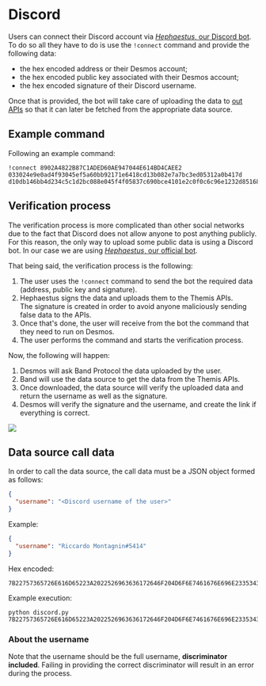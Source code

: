 # Discord
Users can connect their Discord account via [_Hephaestus_, our Discord bot](https://github.com/desmos-labs/hephaestus). To do so all they have to do is use the `!connect` command and provide the following data: 

- the hex encoded address or their Desmos account;
- the hex encoded public key associated with their Desmos account;
- the hex encoded signature of their Discord username. 

Once that is provided, the bot will take care of uploading the data to [out APIs](../../apis) so that it can later be fetched from the appropriate data source.

## Example command
Following an example command: 

```
!connect 8902A4822B87C1ADED60AE947044E614BD4CAEE2 033024e9e0ad4f93045ef5a60bb92171e6418cd13b082e7a7bc3ed05312a0b417d d10db146bb4d234c5c1d2bc088e045f4f05837c690bce4101e2c0f0c6c96e1232d8516884b0a694ee85e9c9da51be74966886cbb12af4ad87e5336da76d75cfb
```

## Verification process
The verification process is more complicated than other social networks due to the fact that Discord does not allow anyone to post anything publicly. For this reason, the only way to upload some public data is using a Discord bot. In our case we are using [_Hephaestus_, our official bot](https://github.com/desmos-labs/hephaestus). 

That being said, the verification process is the following: 

1. The user uses the `!connect` command to send the bot the required data (address, public key and signature). 
2. Hephaestus signs the data and uploads them to the Themis APIs.  
   The signature is created in order to avoid anyone maliciously sending false data to the APIs.
3. Once that's done, the user will receive from the bot the command that they need to run on Desmos. 
4. The user performs the command and starts the verification process.

Now, the following will happen:

1. Desmos will ask Band Protocol the data uploaded by the user. 
2. Band will use the data source to get the data from the Themis APIs. 
3. Once downloaded, the data source will verify the uploaded data and return the username as well as the signature. 
4. Desmos will verify the signature and the username, and create the link if everything is correct. 

![](../../img/discord.png)

## Data source call data
In order to call the data source, the call data must be a JSON object formed as follows: 

```json
{
  "username": "<Discord username of the user>"
}
```

Example:
```json
{
  "username": "Riccardo Montagnin#5414"
}
```

Hex encoded:
```
7B22757365726E616D65223A2022526963636172646F204D6F6E7461676E696E2335343134227D
```

Example execution:
```shel
python discord.py 7B22757365726E616D65223A2022526963636172646F204D6F6E7461676E696E2335343134227D
```

### About the username
Note that the username should be the full username, **discriminator included**. Failing in providing the correct discriminator will result in an error during the process.
